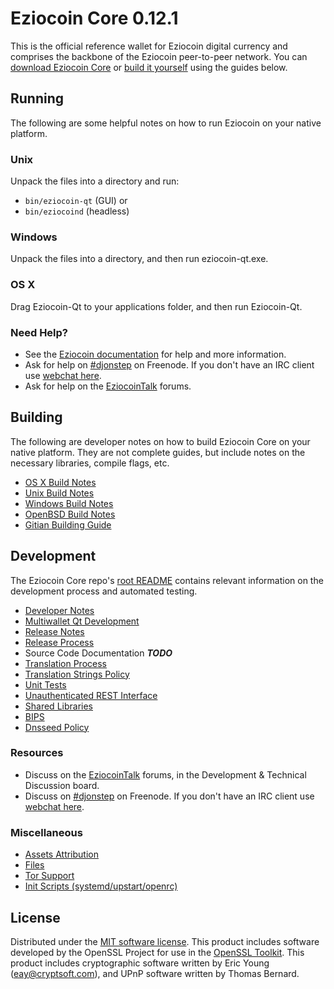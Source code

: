 Eziocoin Core 0.12.1
=====================

This is the official reference wallet for Eziocoin digital currency and comprises the backbone of the Eziocoin peer-to-peer network. You can [download Eziocoin Core](https://www.eziocoin.org/downloads/) or [build it yourself](#building) using the guides below.

Running
---------------------
The following are some helpful notes on how to run Eziocoin on your native platform.

### Unix

Unpack the files into a directory and run:

- `bin/eziocoin-qt` (GUI) or
- `bin/eziocoind` (headless)

### Windows

Unpack the files into a directory, and then run eziocoin-qt.exe.

### OS X

Drag Eziocoin-Qt to your applications folder, and then run Eziocoin-Qt.

### Need Help?

* See the [Eziocoin documentation](https://djonstep.atlassian.net/wiki/display/DOC)
for help and more information.
* Ask for help on [#djonstep](http://webchat.freenode.net?channels=djonstep) on Freenode. If you don't have an IRC client use [webchat here](http://webchat.freenode.net?channels=djonstep).
* Ask for help on the [EziocoinTalk](https://eziocointalk.org/) forums.

Building
---------------------
The following are developer notes on how to build Eziocoin Core on your native platform. They are not complete guides, but include notes on the necessary libraries, compile flags, etc.

- [OS X Build Notes](build-osx.md)
- [Unix Build Notes](build-unix.md)
- [Windows Build Notes](build-windows.md)
- [OpenBSD Build Notes](build-openbsd.md)
- [Gitian Building Guide](gitian-building.md)

Development
---------------------
The Eziocoin Core repo's [root README](/README.md) contains relevant information on the development process and automated testing.

- [Developer Notes](developer-notes.md)
- [Multiwallet Qt Development](multiwallet-qt.md)
- [Release Notes](release-notes.md)
- [Release Process](release-process.md)
- Source Code Documentation ***TODO***
- [Translation Process](translation_process.md)
- [Translation Strings Policy](translation_strings_policy.md)
- [Unit Tests](unit-tests.md)
- [Unauthenticated REST Interface](REST-interface.md)
- [Shared Libraries](shared-libraries.md)
- [BIPS](bips.md)
- [Dnsseed Policy](dnsseed-policy.md)

### Resources
* Discuss on the [EziocoinTalk](https://eziocointalk.org/) forums, in the Development & Technical Discussion board.
* Discuss on [#djonstep](http://webchat.freenode.net/?channels=djonstep) on Freenode. If you don't have an IRC client use [webchat here](http://webchat.freenode.net/?channels=djonstep).

### Miscellaneous
- [Assets Attribution](assets-attribution.md)
- [Files](files.md)
- [Tor Support](tor.md)
- [Init Scripts (systemd/upstart/openrc)](init.md)

License
---------------------
Distributed under the [MIT software license](http://www.opensource.org/licenses/mit-license.php).
This product includes software developed by the OpenSSL Project for use in the [OpenSSL Toolkit](https://www.openssl.org/). This product includes
cryptographic software written by Eric Young ([eay@cryptsoft.com](mailto:eay@cryptsoft.com)), and UPnP software written by Thomas Bernard.
